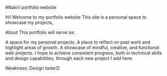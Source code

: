 #Nakiri portfolio website

Hi! Welcome to my portfolio website
This site is a personal space to showcase my projects, 

About
This portfolio will serve as:

A space for my personal projects.
A place to reflect on past work and highlight areas of growth.
A showcase of mindful, creative, and functional web projects.
I hope to achieve consistent progress, both in technical skills and design capabilities, through each new project I add here.

Weakness: Design taste🙃




